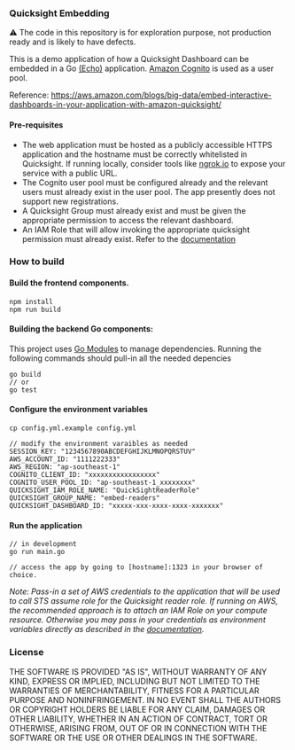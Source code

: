 ### Quicksight Embedding

:warning: The code in this repository is for exploration purpose, not production ready and is likely to have defects.

This is a demo application of how a Quicksight Dashboard can be embedded in a Go [(Echo)](https://github.com/labstack/echo) application. [Amazon Cognito](https://docs.aws.amazon.com/cognito/latest/developerguide/what-is-amazon-cognito.html) is used as a user pool.

Reference: https://aws.amazon.com/blogs/big-data/embed-interactive-dashboards-in-your-application-with-amazon-quicksight/

#### Pre-requisites

* The web application must be hosted as a publicly accessible HTTPS application and the hostname must be correctly whitelisted in Quicksight. If running locally, consider tools like [ngrok.io](https://ngrok.com/) to expose your service with a public URL.
* The Cognito user pool must be configured already and the relevant users must already exist in the user pool. The app presently does not support new registrations.
* A Quicksight Group must already exist and must be given the appropriate permission to access the relevant dashboard.
* An IAM Role that will allow invoking the appropriate quicksight permission must already exist. Refer to the [documentation](https://docs.aws.amazon.com/quicksight/latest/user/embedded-dashboards-with-iam-setup-step-2.html)

### How to build

#### Build the frontend components.

```
npm install
npm run build
```

#### Building the backend Go components:

This project uses [Go Modules](https://github.com/golang/go/wiki/Modules) to manage dependencies. Running the following commands should pull-in all the needed depencies

```
go build
// or
go test
```

#### Configure the environment variables

```
cp config.yml.example config.yml

// modify the environment varaibles as needed
SESSION_KEY: "1234567890ABCDEFGHIJKLMNOPQRSTUV"
AWS_ACCOUNT_ID: "1111222333"
AWS_REGION: "ap-southeast-1"
COGNITO_CLIENT_ID: "xxxxxxxxxxxxxxxxx"
COGNITO_USER_POOL_ID: "ap-southeast-1_xxxxxxxx"
QUICKSIGHT_IAM_ROLE_NAME: "QuickSightReaderRole"
QUICKSIGHT_GROUP_NAME: "embed-readers"
QUICKSIGHT_DASHBOARD_ID: "xxxxx-xxx-xxxx-xxxx-xxxxxxx"
```

#### Run the application

```
// in development
go run main.go

// access the app by going to [hostname]:1323 in your browser of choice.
```

*Note: Pass-in a set of AWS credentials to the application that will be used to call STS assume role for the Quicksight reader role. If running on AWS, the recommended approach is to attach an IAM Role on your compute resource. Otherwise you may pass in your credentials as environment variables directly as described in the [documentation](https://docs.aws.amazon.com/sdk-for-go/v1/developer-guide/configuring-sdk.html#specifying-credentials).*


### License

THE SOFTWARE IS PROVIDED "AS IS", WITHOUT WARRANTY OF ANY KIND, EXPRESS OR IMPLIED, INCLUDING BUT NOT LIMITED TO THE WARRANTIES OF MERCHANTABILITY, FITNESS FOR A PARTICULAR PURPOSE AND NONINFRINGEMENT. IN NO EVENT SHALL THE AUTHORS OR COPYRIGHT HOLDERS BE LIABLE FOR ANY CLAIM, DAMAGES OR OTHER LIABILITY, WHETHER IN AN ACTION OF CONTRACT, TORT OR OTHERWISE, ARISING FROM, OUT OF OR IN CONNECTION WITH THE SOFTWARE OR THE USE OR OTHER DEALINGS IN THE SOFTWARE.